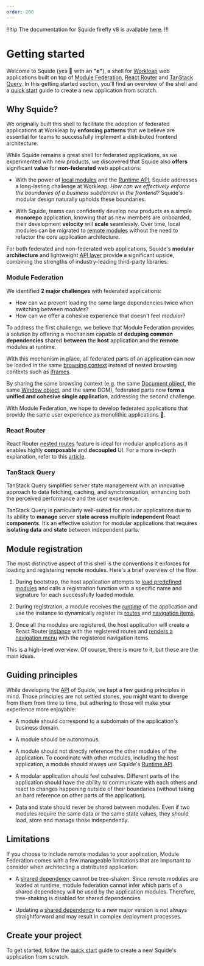 ```yaml
---
order: 200
---
```


!!!tip
The documentation for Squide firefly v8 is available [here](https://squide-firefly-v8.netlify.app/getting-started/).
!!!

# Getting started

Welcome to Squide (yes :squid: with an **"e"**), a shell for [Workleap](https://workleap.com/) web applications built on top of [Module Federation](https://module-federation.io/), [React Router](https://reactrouter.com) and [TanStack Query](https://tanstack.com/query/latest). In this getting started section, you'll find an overview of the shell and a [quick start](create-host.md) guide to create a new application from scratch.

## Why Squide?

We originally built this shell to facilitate the adoption of federated applications at Workleap by **enforcing patterns** that we believe are essential for teams to successfully implement a distributed frontend architecture.

While Squide remains a great shell for federated applications, as we experimented with new products, we discovered that Squide also **offers** significant **value** for **non-federated** web applications:

- With the power of [local modules](../reference/registration/registerLocalModules.md) and the [Runtime API](../reference/runtime/runtime-class.md), Squide addresses a long-lasting challenge at Workleap: _How can we effectively enforce the boundaries of a business subdomain in the frontend?_ Squide's modular design naturally upholds these boundaries.

- With Squide, teams can confidently develop new products as a simple **monorepo** application, knowing that as new members are onboarded, their development **velocity** will **scale** seamlessly. Over time, local modules can be migrated to [remote modules](../reference/registration/registerRemoteModules.md) without the need to refactor the core application architecture.

For both federated and non-federated web applications, Squide's **modular architecture** and lightweight [API layer](/reference) provide a significant upside, combining the strengths of industry-leading third-party libraries:

### Module Federation

We identified **2 major challenges** with federated applications:
- How can we prevent loading the same large dependencies twice when switching between *modules*?
- How can we offer a cohesive experience that doesn't feel *modular*?

To address the first challenge, we believe that Module Federation provides a solution by offering a mechanism capable of **deduping common dependencies** shared **between** the **host** application and the **remote** modules at runtime.

With this mechanism in place, all federated parts of an application can now be loaded in the same [browsing context](https://developer.mozilla.org/en-US/docs/Glossary/Browsing_context) instead of nested browsing contexts such as [iframes](https://developer.mozilla.org/en-US/docs/Web/HTML/Element/iframe). 

By sharing the same browsing context (e.g. the same [Document object](https://developer.mozilla.org/en-US/docs/Web/API/Document), the same [Window object](https://developer.mozilla.org/en-US/docs/Web/API/Window), and the same DOM), federated parts now **form a unified and cohesive single application**, addressing the second challenge. 

With Module Federation, we hope to develop federated applications that provide the same user experience as monolithic applications :rocket:.

### React Router

React Router [nested routes](https://reactrouter.com/en/main/start/tutorial#nested-routes) feature is ideal for modular applications as it enables highly **composable** and **decoupled** UI. For a more in-depth explanation, refer to this [article](https://www.infoxicator.com/why-react-router-is-excellent-for-micro-frontends).

### TanStack Query

TanStack Query simplifies server state management with an innovative approach to data fetching, caching, and synchronization, enhancing both the perceived performance and the user experience.

TanStack Query is particularly well-suited for modular applications due to its ability to **manage** server **state across** multiple **independent** React **components**. It’s an effective solution for modular applications that requires **isolating data** and **state** between independent parts.

## Module registration

The most distinctive aspect of this shell is the conventions it enforces for loading and registering remote modules. Here's a brief overview of the flow:

1. During bootstrap, the host application attempts to [load predefined modules](/reference/registration/registerLocalModules.md) and calls a registration function with a specific name and signature for each successfully loaded module.

2. During registration, a module receives the [runtime](/reference/runtime/runtime-class.md) of the application and use the instance to dynamically register its [routes](/reference/runtime/runtime-class.md#register-routes) and [navigation items](/reference/runtime/runtime-class.md#register-navigation-items).

3. Once all the modules are registered, the host application will create a React Router [instance](https://reactrouter.com/en/main/routers/create-browser-router) with the registered routes and [renders a navigation menu](/reference/routing/useRenderedNavigationItems.md) with the registered navigation items.

This is a high-level overview. Of course, there is more to it, but these are the main ideas.

## Guiding principles

While developing the [API](/reference) of Squide, we kept a few guiding principles in mind. Those principles are not settled stones, you might want to diverge from them from time to time, but adhering to those will make your experience more enjoyable:

- A module should correspond to a subdomain of the application's business domain.

- A module should be autonomous.

- A module should not directly reference the other modules of the application. To coordinate with other modules, including the host application, a module should always use Squide's [Runtime API](../reference/runtime/runtime-class.md).

- A modular application should feel cohesive. Different parts of the application should have the ability to communicate with each others and react to changes happening outside of their boundaries (without taking an hard reference on other parts of the application).

- Data and state should never be shared between modules. Even if two modules require the same data or the same state values, they should load, store and manage those independently.

## Limitations

If you choose to include remote modules to your application, Module Federation comes with a few manageable limitations that are important to consider when architecting a distributed application:

- A [shared dependency](https://module-federation.io/configure/shared.html) cannot be tree-shaken. Since remote modules are loaded at runtime, module federation cannot infer which parts of a shared dependency will be used by the application modules. Therefore, tree-shaking is disabled for shared dependencies.

- Updating a [shared dependency](https://module-federation.io/configure/shared.html) to a new major version is not always straightforward and may result in complex deployment processes.

## Create your project

To get started, follow the [quick start](create-host.md) guide to create a new Squide's application from scratch.
